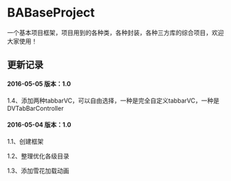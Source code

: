# BABaseProject
一个基本项目框架，项目用到的各种类，各种封装，各种三方库的综合项目，欢迎大家使用！

## 更新记录

#### 2016-05-05  版本：1.0
 1.4、添加两种tabbarVC，可以自由选择，一种是完全自定义tabbarVC，一种是DVTabBarController

#### 2016-05-04  版本：1.0
 1.1、创建框架
 
 1.2、整理优化各级目录
 
 1.3、添加雪花加载动画








